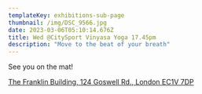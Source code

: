 ```yaml
---
templateKey: exhibitions-sub-page
thumbnail: /img/DSC_9566.jpg
date: 2023-03-06T05:10:14.676Z
title: Wed @CitySport Vinyasa Yoga 17.45pm
description: "Move to the beat of your breath"
---
```

<!-- ![clay-images-11](/img/clay-images-11.jpg) -->

See you on the mat!

[The Franklin Building, 124 Goswell Rd., London EC1V 7DP](https://www.google.com/maps/place/CitySport/@51.5246578,-0.1039556,17z/data=!3m2!4b1!5s0x48761b0c17e07dc5:0xb1355f12df541930!4m6!3m5!1s0x48761b5745b782e9:0xbdbfaea81a91cb82!8m2!3d51.5246546!4d-0.0990847!16s%2Fg%2F1v93_k76?entry=ttu&g_ep=EgoyMDI1MDIxOS4xIKXMDSoASAFQAw%3D%3D)